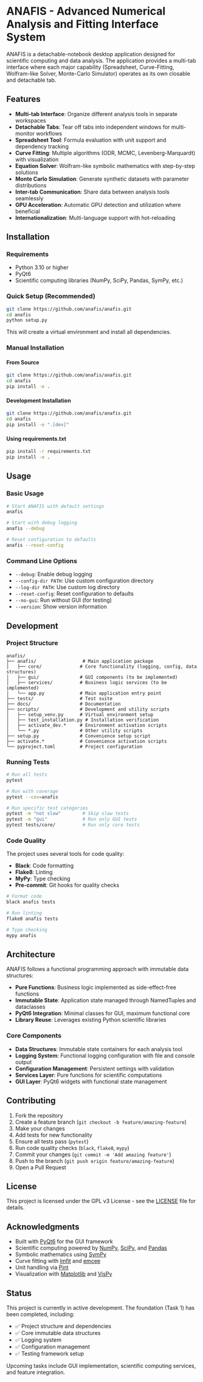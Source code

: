 # ANAFIS - Advanced Numerical Analysis and Fitting Interface System

ANAFIS is a detachable-notebook desktop application designed for scientific computing and data analysis. The application provides a multi-tab interface where each major capability (Spreadsheet, Curve-Fitting, Wolfram-like Solver, Monte-Carlo Simulator) operates as its own closable and detachable tab.

## Features

- **Multi-tab Interface**: Organize different analysis tools in separate workspaces
- **Detachable Tabs**: Tear off tabs into independent windows for multi-monitor workflows
- **Spreadsheet Tool**: Formula evaluation with unit support and dependency tracking
- **Curve Fitting**: Multiple algorithms (ODR, MCMC, Levenberg-Marquardt) with visualization
- **Equation Solver**: Wolfram-like symbolic mathematics with step-by-step solutions
- **Monte Carlo Simulation**: Generate synthetic datasets with parameter distributions
- **Inter-tab Communication**: Share data between analysis tools seamlessly
- **GPU Acceleration**: Automatic GPU detection and utilization where beneficial
- **Internationalization**: Multi-language support with hot-reloading

## Installation

### Requirements

- Python 3.10 or higher
- PyQt6
- Scientific computing libraries (NumPy, SciPy, Pandas, SymPy, etc.)

### Quick Setup (Recommended)

```bash
git clone https://github.com/anafis/anafis.git
cd anafis
python setup.py
```

This will create a virtual environment and install all dependencies.

### Manual Installation

#### From Source
```bash
git clone https://github.com/anafis/anafis.git
cd anafis
pip install -e .
```

#### Development Installation
```bash
git clone https://github.com/anafis/anafis.git
cd anafis
pip install -e ".[dev]"
```

#### Using requirements.txt
```bash
pip install -r requirements.txt
pip install -e .
```

## Usage

### Basic Usage

```bash
# Start ANAFIS with default settings
anafis

# Start with debug logging
anafis --debug

# Reset configuration to defaults
anafis --reset-config
```

### Command Line Options

- `--debug`: Enable debug logging
- `--config-dir PATH`: Use custom configuration directory
- `--log-dir PATH`: Use custom log directory
- `--reset-config`: Reset configuration to defaults
- `--no-gui`: Run without GUI (for testing)
- `--version`: Show version information

## Development

### Project Structure

```
anafis/
├── anafis/                 # Main application package
│   ├── core/              # Core functionality (logging, config, data structures)
│   ├── gui/               # GUI components (to be implemented)
│   ├── services/          # Business logic services (to be implemented)
│   └── app.py             # Main application entry point
├── tests/                 # Test suite
├── docs/                  # Documentation
├── scripts/               # Development and utility scripts
│   ├── setup_venv.py      # Virtual environment setup
│   ├── test_installation.py # Installation verification
│   ├── activate_dev.*     # Environment activation scripts
│   └── *.py               # Other utility scripts
├── setup.py               # Convenience setup script
├── activate.*             # Convenience activation scripts
└── pyproject.toml         # Project configuration
```

### Running Tests

```bash
# Run all tests
pytest

# Run with coverage
pytest --cov=anafis

# Run specific test categories
pytest -m "not slow"        # Skip slow tests
pytest -m "gui"             # Run only GUI tests
pytest tests/core/          # Run only core tests
```

### Code Quality

The project uses several tools for code quality:

- **Black**: Code formatting
- **Flake8**: Linting
- **MyPy**: Type checking
- **Pre-commit**: Git hooks for quality checks

```bash
# Format code
black anafis tests

# Run linting
flake8 anafis tests

# Type checking
mypy anafis
```

## Architecture

ANAFIS follows a functional programming approach with immutable data structures:

- **Pure Functions**: Business logic implemented as side-effect-free functions
- **Immutable State**: Application state managed through NamedTuples and dataclasses
- **PyQt6 Integration**: Minimal classes for GUI, maximum functional core
- **Library Reuse**: Leverages existing Python scientific libraries

### Core Components

- **Data Structures**: Immutable state containers for each analysis tool
- **Logging System**: Functional logging configuration with file and console output
- **Configuration Management**: Persistent settings with validation
- **Services Layer**: Pure functions for scientific computations
- **GUI Layer**: PyQt6 widgets with functional state management

## Contributing

1. Fork the repository
2. Create a feature branch (`git checkout -b feature/amazing-feature`)
3. Make your changes
4. Add tests for new functionality
5. Ensure all tests pass (`pytest`)
6. Run code quality checks (`black`, `flake8`, `mypy`)
7. Commit your changes (`git commit -m 'Add amazing feature'`)
8. Push to the branch (`git push origin feature/amazing-feature`)
9. Open a Pull Request

## License

This project is licensed under the GPL v3 License - see the [LICENSE](LICENSE) file for details.

## Acknowledgments

- Built with [PyQt6](https://www.riverbankcomputing.com/software/pyqt/) for the GUI framework
- Scientific computing powered by [NumPy](https://numpy.org/), [SciPy](https://scipy.org/), and [Pandas](https://pandas.pydata.org/)
- Symbolic mathematics using [SymPy](https://www.sympy.org/)
- Curve fitting with [lmfit](https://lmfit.github.io/lmfit-py/) and [emcee](https://emcee.readthedocs.io/)
- Unit handling via [Pint](https://pint.readthedocs.io/)
- Visualization with [Matplotlib](https://matplotlib.org/) and [VisPy](https://vispy.org/)

## Status

This project is currently in active development. The foundation (Task 1) has been completed, including:

- ✅ Project structure and dependencies
- ✅ Core immutable data structures
- ✅ Logging system
- ✅ Configuration management
- ✅ Testing framework setup

Upcoming tasks include GUI implementation, scientific computing services, and feature integration.